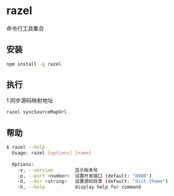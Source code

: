 # razel

命令行工具集合

## 安装

```bash
npm install -g razel
```

## 执行

1.同步源码映射地址
```bash
razel syncSourceMapUrl
```


## 帮助

```sh
$ razel --help
  Usage: razel [options] [name]
  
  Options:
    -v, --version        显示版本号
    -p, --port <number>  设置开发端口 (default: "8080")
    -d, --dir <string>   设置源码目录 (default: "dist-theme")
    -h, --help           display help for command
```